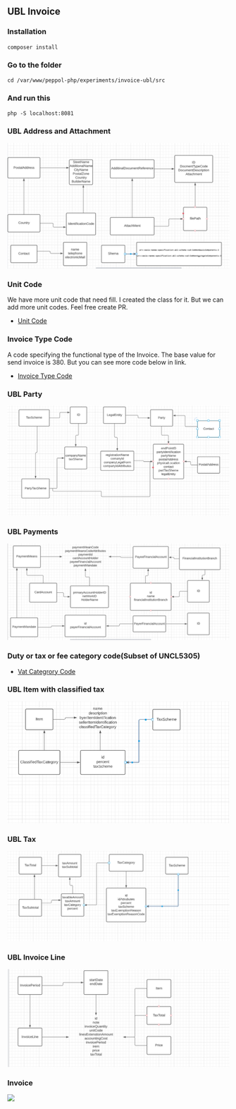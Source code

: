 ## UBL Invoice

### Installation 

````
composer install
````

### Go to the folder
````
cd /var/www/peppol-php/experiments/invoice-ubl/src
````

### And run this

````
php -S localhost:8081
````

### UBL Address and Attachment

<img src="https://github.com/pondersource/peppol-php/blob/main/experiments/invoice-ubl/src/pics/diagram_ubl_start.PNG?raw=true"/>

### Unit Code 
We have more unit code that need fill. I created the class for it. But we can add more unit codes. Feel free create PR.

- [Unit Code](https://docs.peppol.eu/poacc/billing/3.0/codelist/UNECERec20/)

### Invoice Type Code 
A code specifying the functional type of the Invoice. The base value for send invoice is 380. But you can see more code below in link.

- [Invoice Type Code](https://docs.peppol.eu/poacc/billing/3.0/codelist/UNCL1001-inv/)

### UBL Party

<img src="https://github.com/pondersource/peppol-php/blob/main/experiments/invoice-ubl/src/pics/ubl-party.PNG?raw=true"/>

### UBL Payments

<img src="https://github.com/pondersource/peppol-php/blob/main/experiments/invoice-ubl/src/pics/ubl-payment.PNG?raw=true"/>

### Duty or tax or fee category code(Subset of UNCL5305)
- [Vat Categrory Code](https://docs.peppol.eu/poacc/billing/3.0/codelist/UNCL5305/)

### UBL Item with classified tax

<img src="https://github.com/pondersource/peppol-php/blob/main/experiments/invoice-ubl/src/pics/item-ubl.PNG?raw=true"/>

### UBL Tax

<img src="https://github.com/pondersource/peppol-php/blob/main/experiments/invoice-ubl/src/pics/ubl-tax.PNG?raw=true"/>


### UBL Invoice Line

<img src="https://github.com/pondersource/peppol-php/blob/main/experiments/invoice-ubl/src/pics/ubl-invoice-line.PNG?raw=true"/>

### Invoice 

<img src="https://github.com/pondersource/peppol-php/blob/serialize-ubl/experiments/invoice-ubl/src/pics/ubl-invoice-ubl.PNG?raw=true"/>